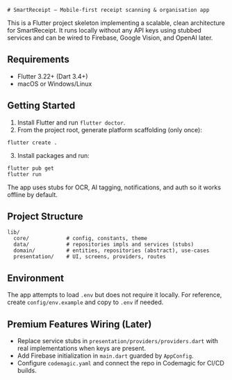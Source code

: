     # SmartReceipt — Mobile-first receipt scanning & organisation app

This is a Flutter project skeleton implementing a scalable, clean architecture for SmartReceipt. It runs locally without any API keys using stubbed services and can be wired to Firebase, Google Vision, and OpenAI later.

## Requirements

- Flutter 3.22+ (Dart 3.4+)
- macOS or Windows/Linux

## Getting Started

1. Install Flutter and run `flutter doctor`.
2. From the project root, generate platform scaffolding (only once):

```
flutter create .
```

3. Install packages and run:

```
flutter pub get
flutter run
```

The app uses stubs for OCR, AI tagging, notifications, and auth so it works offline by default.

## Project Structure

```
lib/
  core/            # config, constants, theme
  data/            # repositories impls and services (stubs)
  domain/          # entities, repositories (abstract), use-cases
  presentation/    # UI, screens, providers, routes
```

## Environment

The app attempts to load `.env` but does not require it locally. For reference, create `config/env.example` and copy to `.env` if needed.

## Premium Features Wiring (Later)

- Replace service stubs in `presentation/providers/providers.dart` with real implementations when keys are present.
- Add Firebase initialization in `main.dart` guarded by `AppConfig`.
 - Configure `codemagic.yaml` and connect the repo in Codemagic for CI/CD builds.
